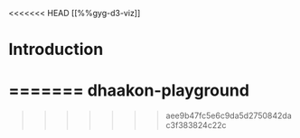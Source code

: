 <<<<<<< HEAD
[[%%gyg-d3-viz]]

Introduction
========

=======
dhaakon-playground
==================
>>>>>>> aee9b47fc5e6c9da5d2750842dac3f383824c22c
